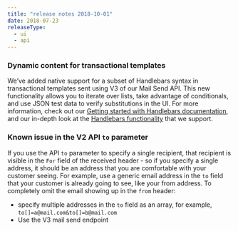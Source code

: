 ```yaml
---
title: "release notes 2018-10-01"
date: 2018-07-23
releaseType:
  - ui
  - api
---
```


###	Dynamic content for transactional templates

We’ve added native support for a subset of Handlebars syntax in transactional templates sent using V3 of our Mail Send API. This new functionality allows you to iterate over lists, take advantage of conditionals, and use JSON test data to verify substitutions in the UI. For more information, check out our <a href="{{root_url}}/help-support/sending-email/how-to-send-an-email-with-dynamic-transactional-templates/" target="_blank">Getting started with Handlebars documentation</a>, and our in-depth look at the <a href="{{root_url}}/help-support/sending-email/using-handlebars/" target="_blank">Handlebars functionality</a> that we support.

###	Known issue in the V2 API `to` parameter

If you use the API <code>to</code> parameter to specify a single recipient, that recipient is visible in the <code>For</code> field of the received header - so if you specify a single address, it should be an address that you are comfortable with your customer seeing. For example, use a generic email address in the <code>to</code> field that your customer is already going to see, like your from address. To completely omit the email showing up in the <code>from</code> header:

- specify multiple addresses in the `to` field as an array, for example, `to[]=a@mail.com&to[]=b@mail.com`
- Use the V3 mail send endpoint